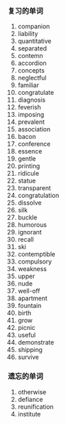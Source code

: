 ### 复习的单词



1. companion
2. liability
3. quantitative
4. separated
5. contemn
6. accordion
7. concepts
8. neglectful
9. familiar
10. congratulate
11. diagnosis
12. feverish
13. imposing
14. prevalent
15. association
16. bacon
17. conference
18. essence
19. gentle
20. printing
21. ridicule
22. statue
23. transparent
24. congratulation
25. dissolve
26. silk
27. buckle
28. humorous
29. ignorant
30. recall
31. ski
32. contemptible
33. compulsory
34. weakness
35. upper
36. nude
37. well-off
38. apartment
39. fountain
40. birth
41. grow
42. picnic
43. useful
44. demonstrate
45. shipping
46. survive





### 遗忘的单词



1. otherwise
2. defiance
3. reunification
4. institute